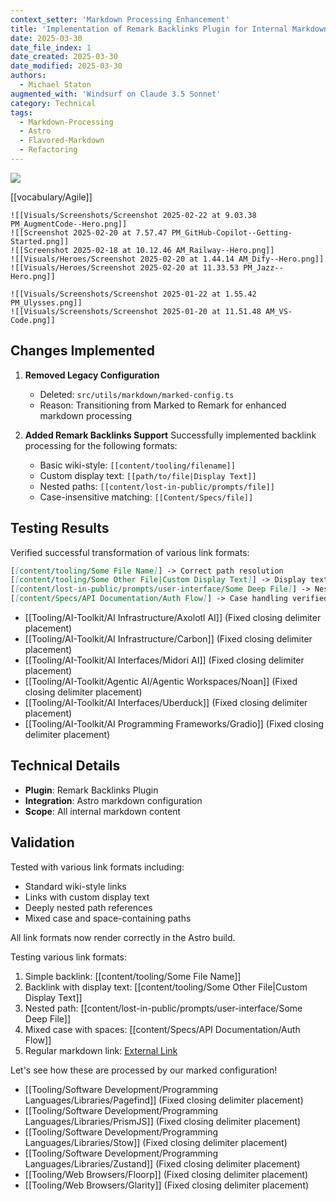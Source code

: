 ```yaml
---
context_setter: 'Markdown Processing Enhancement'
title: 'Implementation of Remark Backlinks Plugin for Internal Markdown Links'
date: 2025-03-30
date_file_index: 1
date_created: 2025-03-30
date_modified: 2025-03-30
authors:
  - Michael Staton
augmented_with: 'Windsurf on Claude 3.5 Sonnet'
category: Technical
tags:
  - Markdown-Processing
  - Astro
  - Flavored-Markdown
  - Refactoring
---
```


![](https://i.imgur.com/ueZ058L.png)

[[vocabulary/Agile]]

```litegal
![[Visuals/Screenshots/Screenshot 2025-02-22 at 9.03.38 PM_AugmentCode--Hero.png]]
![[Screenshot 2025-02-20 at 7.57.47 PM_GitHub-Copilot--Getting-Started.png]]
![[Screenshot 2025-02-18 at 10.12.46 AM_Railway--Hero.png]]
![[Visuals/Heroes/Screenshot 2025-02-20 at 1.44.14 AM_Dify--Hero.png]]
![[Visuals/Heroes/Screenshot 2025-02-20 at 11.33.53 PM_Jazz--Hero.png]]
```

```litegal
![[Visuals/Screenshots/Screenshot 2025-01-22 at 1.55.42 PM_Ulysses.png]]
![[Visuals/Screenshots/Screenshot 2025-01-20 at 11.51.48 AM_VS-Code.png]]
```



## Changes Implemented

1. **Removed Legacy Configuration**
   - Deleted: `src/utils/markdown/marked-config.ts`
   - Reason: Transitioning from Marked to Remark for enhanced markdown processing

2. **Added Remark Backlinks Support**
   Successfully implemented backlink processing for the following formats:
   - Basic wiki-style: `[[content/tooling/filename]]`
   - Custom display text: `[[path/to/file|Display Text]]`
   - Nested paths: `[[content/lost-in-public/prompts/file]]`
   - Case-insensitive matching: `[[Content/Specs/file]]`


## Testing Results

Verified successful transformation of various link formats:

```markdown
[[content/tooling/Some File Name]] -> Correct path resolution
[[content/tooling/Some Other File|Custom Display Text]] -> Display text preserved
[[content/lost-in-public/prompts/user-interface/Some Deep File]] -> Nested paths working
[[content/Specs/API Documentation/Auth Flow]] -> Case handling verified
```

- [[Tooling/AI-Toolkit/AI Infrastructure/Axolotl AI]] (Fixed closing delimiter placement)
- [[Tooling/AI-Toolkit/AI Infrastructure/Carbon]] (Fixed closing delimiter placement)
- [[Tooling/AI-Toolkit/AI Interfaces/Midori AI]] (Fixed closing delimiter placement)
- [[Tooling/AI-Toolkit/Agentic AI/Agentic Workspaces/Noan]] (Fixed closing delimiter placement)
- [[Tooling/AI-Toolkit/AI Interfaces/Uberduck]] (Fixed closing delimiter placement)
- [[Tooling/AI-Toolkit/AI Programming Frameworks/Gradio]] (Fixed closing delimiter placement)

## Technical Details

- **Plugin**: Remark Backlinks Plugin
- **Integration**: Astro markdown configuration
- **Scope**: All internal markdown content

## Validation

Tested with various link formats including:
- Standard wiki-style links
- Links with custom display text
- Deeply nested path references
- Mixed case and space-containing paths

All link formats now render correctly in the Astro build.

Testing various link formats:

1. Simple backlink: [[content/tooling/Some File Name]]
2. Backlink with display text: [[content/tooling/Some Other File|Custom Display Text]]
3. Nested path: [[content/lost-in-public/prompts/user-interface/Some Deep File]]
4. Mixed case with spaces: [[content/Specs/API Documentation/Auth Flow]]
5. Regular markdown link: [External Link](https://example.com)

Let's see how these are processed by our marked configuration!

- [[Tooling/Software Development/Programming Languages/Libraries/Pagefind]] (Fixed closing delimiter placement)
- [[Tooling/Software Development/Programming Languages/Libraries/PrismJS]] (Fixed closing delimiter placement)
- [[Tooling/Software Development/Programming Languages/Libraries/Stow]] (Fixed closing delimiter placement)
- [[Tooling/Software Development/Programming Languages/Libraries/Zustand]] (Fixed closing delimiter placement)
- [[Tooling/Web Browsers/Floorp]] (Fixed closing delimiter placement)
- [[Tooling/Web Browsers/Glarity]] (Fixed closing delimiter placement)
